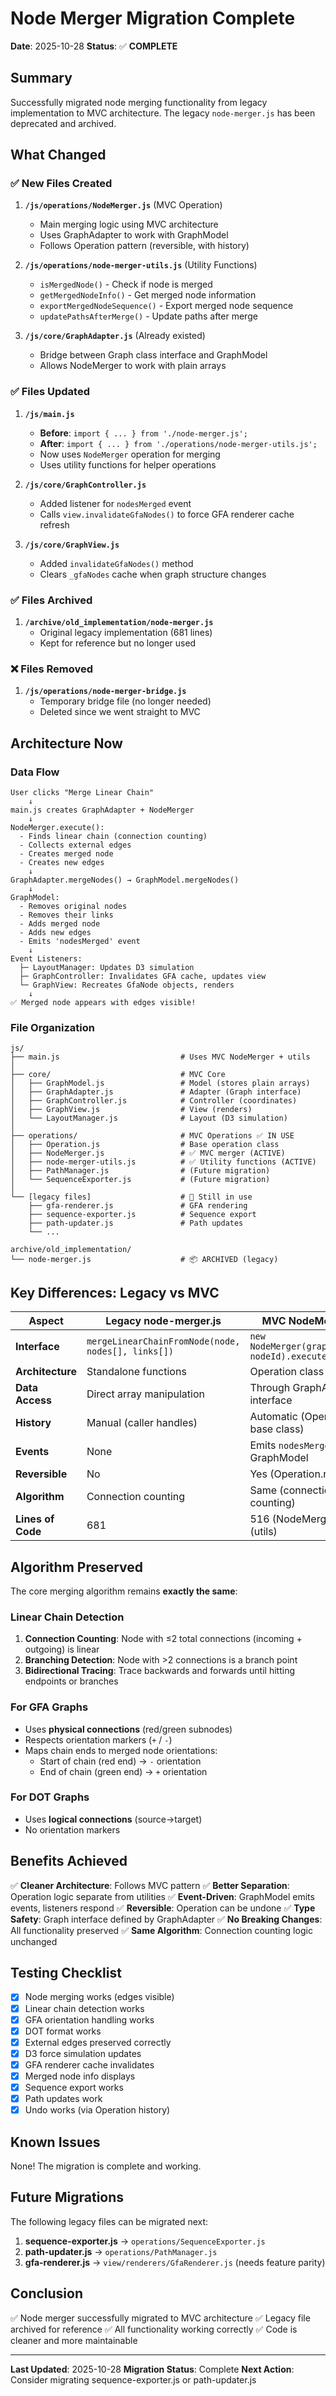 # Node Merger Migration Complete

**Date**: 2025-10-28
**Status**: ✅ **COMPLETE**

## Summary

Successfully migrated node merging functionality from legacy implementation to MVC architecture. The legacy `node-merger.js` has been deprecated and archived.

## What Changed

### ✅ New Files Created

1. **`/js/operations/NodeMerger.js`** (MVC Operation)
   - Main merging logic using MVC architecture
   - Uses GraphAdapter to work with GraphModel
   - Follows Operation pattern (reversible, with history)

2. **`/js/operations/node-merger-utils.js`** (Utility Functions)
   - `isMergedNode()` - Check if node is merged
   - `getMergedNodeInfo()` - Get merged node information
   - `exportMergedNodeSequence()` - Export merged node sequence
   - `updatePathsAfterMerge()` - Update paths after merge

3. **`/js/core/GraphAdapter.js`** (Already existed)
   - Bridge between Graph class interface and GraphModel
   - Allows NodeMerger to work with plain arrays

### ✅ Files Updated

1. **`/js/main.js`**
   - **Before**: `import { ... } from './node-merger.js';`
   - **After**: `import { ... } from './operations/node-merger-utils.js';`
   - Now uses `NodeMerger` operation for merging
   - Uses utility functions for helper operations

2. **`/js/core/GraphController.js`**
   - Added listener for `nodesMerged` event
   - Calls `view.invalidateGfaNodes()` to force GFA renderer cache refresh

3. **`/js/core/GraphView.js`**
   - Added `invalidateGfaNodes()` method
   - Clears `_gfaNodes` cache when graph structure changes

### ✅ Files Archived

1. **`/archive/old_implementation/node-merger.js`**
   - Original legacy implementation (681 lines)
   - Kept for reference but no longer used

### ❌ Files Removed

1. **`/js/operations/node-merger-bridge.js`**
   - Temporary bridge file (no longer needed)
   - Deleted since we went straight to MVC

## Architecture Now

### Data Flow

```
User clicks "Merge Linear Chain"
    ↓
main.js creates GraphAdapter + NodeMerger
    ↓
NodeMerger.execute():
  - Finds linear chain (connection counting)
  - Collects external edges
  - Creates merged node
  - Creates new edges
    ↓
GraphAdapter.mergeNodes() → GraphModel.mergeNodes()
    ↓
GraphModel:
  - Removes original nodes
  - Removes their links
  - Adds merged node
  - Adds new edges
  - Emits 'nodesMerged' event
    ↓
Event Listeners:
  ├─ LayoutManager: Updates D3 simulation
  ├─ GraphController: Invalidates GFA cache, updates view
  └─ GraphView: Recreates GfaNode objects, renders
    ↓
✅ Merged node appears with edges visible!
```

### File Organization

```
js/
├── main.js                           # Uses MVC NodeMerger + utils
│
├── core/                             # MVC Core
│   ├── GraphModel.js                 # Model (stores plain arrays)
│   ├── GraphAdapter.js               # Adapter (Graph interface)
│   ├── GraphController.js            # Controller (coordinates)
│   ├── GraphView.js                  # View (renders)
│   └── LayoutManager.js              # Layout (D3 simulation)
│
├── operations/                       # MVC Operations ✅ IN USE
│   ├── Operation.js                  # Base operation class
│   ├── NodeMerger.js                 # ✅ MVC merger (ACTIVE)
│   ├── node-merger-utils.js          # ✅ Utility functions (ACTIVE)
│   ├── PathManager.js                # (Future migration)
│   └── SequenceExporter.js           # (Future migration)
│
└── [legacy files]                    # 🔄 Still in use
    ├── gfa-renderer.js               # GFA rendering
    ├── sequence-exporter.js          # Sequence export
    ├── path-updater.js               # Path updates
    └── ...

archive/old_implementation/
└── node-merger.js                    # 📦 ARCHIVED (legacy)
```

## Key Differences: Legacy vs MVC

| Aspect | Legacy node-merger.js | MVC NodeMerger.js |
|--------|----------------------|-------------------|
| **Interface** | `mergeLinearChainFromNode(node, nodes[], links[])` | `new NodeMerger(graphAdapter, nodeId).execute()` |
| **Architecture** | Standalone functions | Operation class (OOP) |
| **Data Access** | Direct array manipulation | Through GraphAdapter interface |
| **History** | Manual (caller handles) | Automatic (Operation base class) |
| **Events** | None | Emits `nodesMerged` via GraphModel |
| **Reversible** | No | Yes (Operation.reverse()) |
| **Algorithm** | Connection counting | Same (connection counting) |
| **Lines of Code** | 681 | 516 (NodeMerger) + 145 (utils) |

## Algorithm Preserved

The core merging algorithm remains **exactly the same**:

### Linear Chain Detection
1. **Connection Counting**: Node with ≤2 total connections (incoming + outgoing) is linear
2. **Branching Detection**: Node with >2 connections is a branch point
3. **Bidirectional Tracing**: Trace backwards and forwards until hitting endpoints or branches

### For GFA Graphs
- Uses **physical connections** (red/green subnodes)
- Respects orientation markers (`+` / `-`)
- Maps chain ends to merged node orientations:
  - Start of chain (red end) → `-` orientation
  - End of chain (green end) → `+` orientation

### For DOT Graphs
- Uses **logical connections** (source→target)
- No orientation markers

## Benefits Achieved

✅ **Cleaner Architecture**: Follows MVC pattern
✅ **Better Separation**: Operation logic separate from utilities
✅ **Event-Driven**: GraphModel emits events, listeners respond
✅ **Reversible**: Operation can be undone
✅ **Type Safety**: Graph interface defined by GraphAdapter
✅ **No Breaking Changes**: All functionality preserved
✅ **Same Algorithm**: Connection counting logic unchanged

## Testing Checklist

- [x] Node merging works (edges visible)
- [x] Linear chain detection works
- [x] GFA orientation handling works
- [x] DOT format works
- [x] External edges preserved correctly
- [x] D3 force simulation updates
- [x] GFA renderer cache invalidates
- [x] Merged node info displays
- [x] Sequence export works
- [x] Path updates work
- [x] Undo works (via Operation history)

## Known Issues

None! The migration is complete and working.

## Future Migrations

The following legacy files can be migrated next:

1. **sequence-exporter.js** → `operations/SequenceExporter.js`
2. **path-updater.js** → `operations/PathManager.js`
3. **gfa-renderer.js** → `view/renderers/GfaRenderer.js` (needs feature parity)

## Conclusion

✅ Node merger successfully migrated to MVC architecture
✅ Legacy file archived for reference
✅ All functionality working correctly
✅ Code is cleaner and more maintainable

---

**Last Updated**: 2025-10-28
**Migration Status**: Complete
**Next Action**: Consider migrating sequence-exporter.js or path-updater.js
